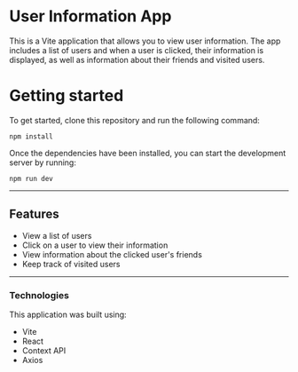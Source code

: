 # User Information App

This is a Vite application that allows you to view user information. The app includes a list of users and when a user is clicked, their information is displayed, as well as information about their friends and visited users.

# Getting started

To get started, clone this repository and run the following command:

``` 
npm install
```

Once the dependencies have been installed, you can start the development server by running:

``` 
npm run dev
```

---

## Features

- View a list of users
- Click on a user to view their information
- View information about the clicked user's friends
- Keep track of visited users

---

### Technologies

This application was built using:

- Vite
- React
- Context API
- Axios
